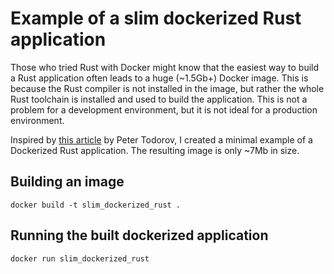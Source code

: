 # Example of a slim dockerized Rust application

Those who tried Rust with Docker might know that the easiest way to build a Rust application often leads to a huge (~1.5Gb+) Docker image. This is because the Rust compiler is not installed in the image, but rather the whole Rust toolchain is installed and used to build the application. This is not a problem for a development environment, but it is not ideal for a production environment.

Inspired by [this article](https://peterprototypes.com/blog/rust-dockerfile-boilerplate/) by Peter Todorov, I created a minimal example of a Dockerized Rust application. The resulting image is only ~7Mb in size.

## Building an image

```console
docker build -t slim_dockerized_rust .
```

## Running the built dockerized application

```console
docker run slim_dockerized_rust
```
